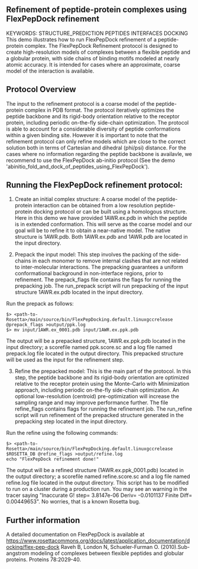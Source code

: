 Refinement of peptide-protein complexes using FlexPepDock refinement
--------------------------------------------------------------------
KEYWORDS: STRUCTURE_PREDICTION PEPTIDES INTERFACES DOCKING
This demo illustrates how to run FlexPepDock refinement of a peptide-protein complex. The FlexPepDock Refinement protocol is designed to create high-resolution models of complexes between a flexible peptide and a globular protein, with side chains of binding motifs modeled at nearly atomic accuracy. It is intended for cases where an approximate, coarse model of the interaction is available.

Protocol Overview
-----------------
The input to the refinement protocol is a coarse model of the peptide-protein complex in PDB format. The protocol iteratively optimizes the peptide backbone and its rigid-body orientation relative to the receptor protein, including periodic on-the-fly side-chain optimization. The protocol is able to account for a considerable diversity of peptide conformations within a given binding site. However it is important to note that the refinement protocol can only refine models which are close to the correct solution both in terms of Cartesian and dihedral (phi/psi) distance. For the cases where no information regarding the peptide backbone is availavle, we recommend to use the FlexPepDock ab-initio protocol (See the demo 'abinitio_fold_and_dock_of_peptides_using_FlexPepDock').


Running the FlexPepDock refinement protocol:
--------------------------------------------
1. Create an initial complex structure: A coarse model of the peptide-protein interaction can be obtained from a low resolution peptide-protein docking protocol or can be built using a homologous structure. Here in this demo we have provided 1AWR.ex.pdb in which the peptide is in extended conformation. This will serve as the coarse model and our goal will be to refine it to obtain a near-native model. The native structure is 1AWR.pdb. Both 1AWR.ex.pdb and 1AWR.pdb are located in the input directory.

2. Prepack the input model: This step involves the packing of the side-chains in each monomer to remove internal clashes that are not related to inter-molecular interactions. The prepacking guarantees a uniform conformational background in non-interface regions, prior to refinement. The prepack_flags file contains the flags for running the prepacking job. The run_prepack script will run prepacking of the input structure 1AWR.ex.pdb located in the input directory.

Run the prepack as follows:
```
$> <path-to-Rosetta>/main/source/bin/FlexPepDocking.default.linuxgccrelease @prepack_flags >output/ppk.log
$> mv input/1AWR.ex_0001.pdb input/1AWR.ex.ppk.pdb
```

The output will be a prepacked structure, 1AWR.ex.ppk.pdb located in the input directory; a scorefile named ppk.score.sc and a log file named prepack.log file located in the output directory. This prepacked structure will be used as the input for the refinement step.

3. Refine the prepacked model: This is the main part of the protocol. In this step, the peptide backbone and its rigid-body orientation are optimized relative to the receptor protein using the Monte-Carlo with Minimization approach, including periodic on-the-fly side-chain optimization. An optional low-resolution (centroid) pre-optimization will increase the sampling range and may improve performance further. The file refine_flags contains flags for running the refinement job. The run_refine script will run refinement of the prepacked structure generated in the prepacking step located in the input directory.

Run the refine using the following commands:

```
$> <path-to-Rosetta>/main/source/bin/FlexPepDocking.default.linuxgccrelease $ROSETTA_DB @refine_flags >output/refine.log
echo "FlexPepDock refinement done!"
```

The output will be a refined structure (1AWR.ex.ppk_0001.pdb) located in the output directory; a scorefile named refine.score.sc and a log file named refine.log file located in the output directory. This script has to be modified to run on a cluster during a production run. You may see an warning in the tracer saying "Inaccurate G! step= 3.8147e-06 Deriv= -0.0101137 Finite Diff= 0.00449653". No worries, that is a known Rosetta bug.

Further information
-------------------
A detailed documentation on FlexPepDock is available at https://www.rosettacommons.org/docs/latest/application_documentation/docking/flex-pep-dock
Raveh B, London N, Schueler-Furman O. (2010).Sub-angstrom modeling of complexes between flexible peptides and globular proteins. Proteins 78:2029-40.

